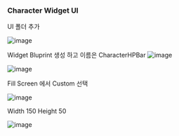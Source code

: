### Character Widget UI

UI 폴더 추가

![image](https://user-images.githubusercontent.com/29656900/186852842-fc976f1a-c184-4023-8d72-027d3dd46e9f.png)

Widget Bluprint 생성 하고 이름은 CharacterHPBar
![image](https://user-images.githubusercontent.com/29656900/186852986-77904fe3-ed31-46c6-b0b5-d6fb930d6e2e.png)

![image](https://user-images.githubusercontent.com/29656900/186853236-b69c079b-7250-481f-9993-9f1e1b457734.png)


Fill Screen 에서  Custom 선택

![image](https://user-images.githubusercontent.com/29656900/186854011-b1d9e5ee-6445-470a-9072-653e3b37cd69.png)


Width 150 Height 50

![image](https://user-images.githubusercontent.com/29656900/186854164-f54d2685-63c5-41d6-a4c8-0910cebe2006.png)
